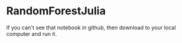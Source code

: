 # RandomForestJulia
If you can't see that notebook in github, then download to your local computer and run it. 
